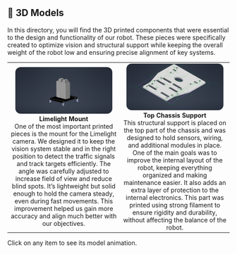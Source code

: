<h2 align="left">🧩 3D Models</h2>

<p>
In this directory, you will find the 3D printed components that were essential to the design and functionality of our robot. These pieces were specifically created to optimize vision and structural support while keeping the overall weight of the robot low and ensuring precise alignment of key systems.
</p>

<table>
  <tr>
    <td align="center">
      <img src="models/limelight_mount.png" width="220" style="border-radius:12px;"><br>
      <b>Limelight Mount</b><br>
      One of the most important printed pieces is the mount for the Limelight camera. We designed it to keep the vision system stable and in the right position to detect the traffic signals and track targets efficiently. The angle was carefully adjusted to increase field of view and reduce blind spots. It’s lightweight but solid enough to hold the camera steady, even during fast movements. This improvement helped us gain more accuracy and align much better with our objectives.
    </td>
    <td align="center">
      <img src="models/frame_mount.png" width="220" style="border-radius:12px;"><br>
      <b>Top Chassis Support</b><br>
      This structural support is placed on the top part of the chassis and was designed to hold sensors, wiring, and additional modules in place. One of the main goals was to improve the internal layout of the robot, keeping everything organized and making maintenance easier. It also adds an extra layer of protection to the internal electronics. This part was printed using strong filament to ensure rigidity and durability, without affecting the balance of the robot.
    </td>
  </tr>
</table>

<p>
Click on any item to see its model animation.
</p>

<p>
